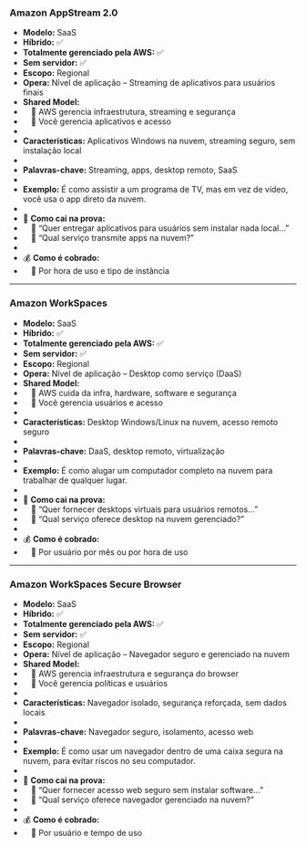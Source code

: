 ### **Amazon AppStream 2.0**

- **Modelo:** SaaS
- **Híbrido:** ✅
- **Totalmente gerenciado pela AWS:** ✅
- **Sem servidor:** ✅
- **Escopo:** Regional
- **Opera:** Nível de aplicação – Streaming de aplicativos para usuários finais
- **Shared Model:**
-  🔹 AWS gerencia infraestrutura, streaming e segurança
-  🔹 Você gerencia aplicativos e acesso
- 
- **Características:** Aplicativos Windows na nuvem, streaming seguro, sem instalação local
- 
- **Palavras-chave:** Streaming, apps, desktop remoto, SaaS
- 
- **Exemplo:** É como assistir a um programa de TV, mas em vez de vídeo, você usa o app direto da nuvem.
- 
- 📝 **Como cai na prova:**
-  🔹 “Quer entregar aplicativos para usuários sem instalar nada local...”
-  🔹 “Qual serviço transmite apps na nuvem?”
- 
- 💰 **Como é cobrado:**
-  🔹 Por hora de uso e tipo de instância

---

### **Amazon WorkSpaces**

- **Modelo:** SaaS
- **Híbrido:** ✅
- **Totalmente gerenciado pela AWS:** ✅
- **Sem servidor:** ✅
- **Escopo:** Regional
- **Opera:** Nível de aplicação – Desktop como serviço (DaaS)
- **Shared Model:**
-  🔹 AWS cuida da infra, hardware, software e segurança
-  🔹 Você gerencia usuários e acesso
- 
- **Características:** Desktop Windows/Linux na nuvem, acesso remoto seguro
- 
- **Palavras-chave:** DaaS, desktop remoto, virtualização
- 
- **Exemplo:** É como alugar um computador completo na nuvem para trabalhar de qualquer lugar.
- 
- 📝 **Como cai na prova:**
-  🔹 “Quer fornecer desktops virtuais para usuários remotos...”
-  🔹 “Qual serviço oferece desktop na nuvem gerenciado?”
- 
- 💰 **Como é cobrado:**
-  🔹 Por usuário por mês ou por hora de uso

---

### **Amazon WorkSpaces Secure Browser**

- **Modelo:** SaaS
- **Híbrido:** ✅
- **Totalmente gerenciado pela AWS:** ✅
- **Sem servidor:** ✅
- **Escopo:** Regional
- **Opera:** Nível de aplicação – Navegador seguro e gerenciado na nuvem
- **Shared Model:**
-  🔹 AWS gerencia infraestrutura e segurança do browser
-  🔹 Você gerencia políticas e usuários
- 
- **Características:** Navegador isolado, segurança reforçada, sem dados locais
- 
- **Palavras-chave:** Navegador seguro, isolamento, acesso web
- 
- **Exemplo:** É como usar um navegador dentro de uma caixa segura na nuvem, para evitar riscos no seu computador.
- 
- 📝 **Como cai na prova:**
-  🔹 “Quer fornecer acesso web seguro sem instalar software...”
-  🔹 “Qual serviço oferece navegador gerenciado na nuvem?”
- 
- 💰 **Como é cobrado:**
-  🔹 Por usuário e tempo de uso
